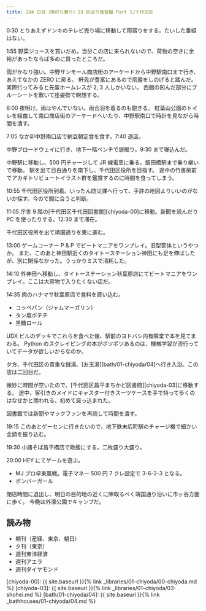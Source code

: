```yaml
---
title: 284 日目（雨のち曇り）23 区巡り復習編 Part 1/千代田区
---
```


0:30 とりあえずドンキのテレビ売り場に移動して雨宿りをする。たいした番組はない。

1:55 野菜ジュースを買いだめ。当分この店に来られないので、荷物の空きに余裕があったならば多めに買ったところだ。

雨がかなり強い。中野サンモール商店街のアーケードから中野駅南口まで行き、あえてなかの ZERO に戻る。
軒先が豊富にあるので雨露をしのげると踏んだ。実際行ってみると先輩ホームレスが 2, 3 人しかいない。
西館の凹んだ部分にブルーシートを敷いて座姿勢で瞑想する。

6:00 夜明け。雨はやんでいない。雨合羽を着るのも飽きる。
紅葉山公園のトイレを経由して南口商店街のアーケードへいたり、中野駅南口で時計を見ながら時間を潰す。

7:05 なか卯中野南口店で納豆朝定食を食す。7:40 退店。

中野ブロードウェイに行き、地下一階ベンチで居眠り。9:30 まで寝込んだ。

中野駅に移動し、500 円チャージして JR 線電車に乗る。飯田橋駅まで乗り継いで移動。
駅を出て目白通りを南下し、千代田区役所を目指す。
途中の竹書房前でアカギトリビュートイラスト群を鑑賞するのに時間を食ってしまう。

10:55 千代田区役所到着。いったん防災課へ行って、手許の地図よりいいのがないか探す。今ので間に合うと判断。

11:05 庁舎 9 階の[千代田区千代田図書館][chiyoda-00]に移動。新聞を読んだり PC を使ったりする。12:30 まで滞在。

千代田区役所を出て靖国通りを東に進む。

13:00 ゲームコーナー P & P でビートマニアをワンプレイ。旧型筐体というやつか。
また、このあと神田駅近くのタイトーステーション神田にも足を伸ばしたが、別に関係なかった。うっかりミスで消耗した。

14:10 外神田へ移動し、タイトーステーション秋葉原店にてビートマニアをワンプレイ。ここは大荷物で入りたくない店だ。

14:35 肉のハナマサ秋葉原店で食料を買い込む。

* コッペパン（ジャムマーガリン）
* タン塩ポテチ
* 黒糖ロール

UDX ビルのデッキでこれらを食べた後、駅前のヨドバシ内有隣堂で本を見てまわる。
Python のスクレイピングの本がポツポツあるのは、機械学習が流行っていてデータが欲しいからなのか。

夕方、千代田区の貴重な銭湯、[お玉湯][bath/01-chiyoda/04]へ行き入浴。この店は二回目だ。

微妙に時間が空いたので、[千代田区昌平まちかど図書館][chiyoda-03]に移動する。
途中、客引きのメイドにキャスター付きスーツケースを手で持って歩くのはなぜかと問われる。初めて突っ込まれた。

図書館では新聞やマックファンを再読して時間を潰す。

19:15 このあとゲーセンに行きたいので、地下鉄末広町駅のチャージ機で細かい金額を振り込む。

19:30 小諸そば昌平橋店で晩飯にする。二枚盛り大盛り。

20:00 HEY にてゲームを遊ぶ。

* MJ プロ卓東風戦。電子マネー 500 円 7 クレ設定で 3-6-2-3 となる。
* ボンバーガール

閉店時間に退出し、明日の目的地の近くに陣取るべく靖国通り沿いに市ヶ谷方面に歩く。
今晩は外濠公園でキャンプだ。

## 読み物

* 朝刊（産経、東京、朝日）
* 夕刊（東京）
* 週刊東洋経済
* 週刊アエラ
* 週刊ダイヤモンド

[chiyoda-00]: {{ site.baseurl }}{% link _libraries/01-chiyoda/00-chiyoda.md %}
[chiyoda-03]: {{ site.baseurl }}{% link _libraries/01-chiyoda/03-shohei.md %}
[bath/01-chiyoda/04]: {{ site.baseurl }}{% link _bathhouses/01-chiyoda/04.md %}
